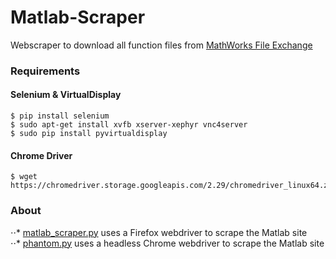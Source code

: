 # Matlab-Scraper  

Webscraper to download all function files from [MathWorks File Exchange](https://www.mathworks.com/matlabcentral/fileexchange/?page=1&term=type%3AFunction)  
### Requirements ###  
#### Selenium & VirtualDisplay ####
```
$ pip install selenium
$ sudo apt-get install xvfb xserver-xephyr vnc4server
$ sudo pip install pyvirtualdisplay
```

#### Chrome Driver ####
```
$ wget https://chromedriver.storage.googleapis.com/2.29/chromedriver_linux64.zip
```

### About ###
⋅⋅* [matlab_scraper.py](https://github.com/jordanott/Matlab-Scraper/blob/master/matlab_scraper.py) uses a Firefox webdriver to scrape the Matlab site  
⋅⋅* [phantom.py](https://github.com/jordanott/Matlab-Scraper/blob/master/phantom.py) uses a headless Chrome webdriver to scrape the Matlab site  
